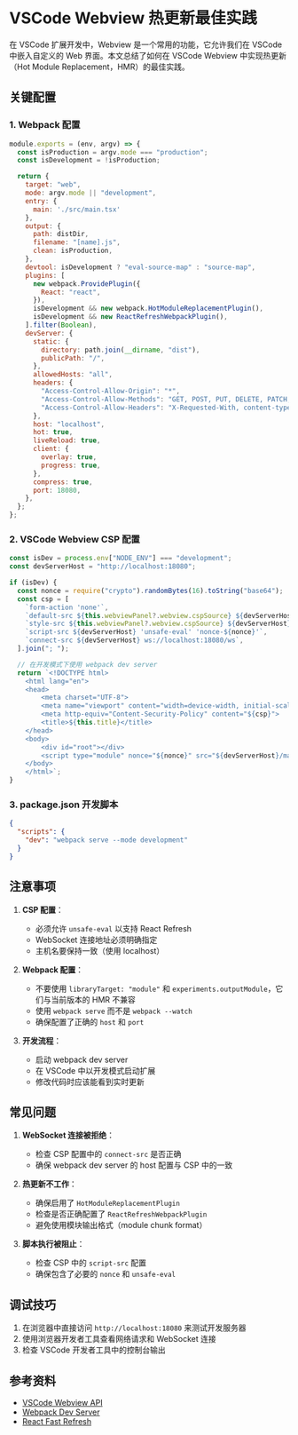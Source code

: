 # VSCode Webview 热更新最佳实践

在 VSCode 扩展开发中，Webview 是一个常用的功能，它允许我们在 VSCode 中嵌入自定义的 Web 界面。本文总结了如何在 VSCode Webview 中实现热更新（Hot Module Replacement，HMR）的最佳实践。

## 关键配置

### 1. Webpack 配置

```javascript
module.exports = (env, argv) => {
  const isProduction = argv.mode === "production";
  const isDevelopment = !isProduction;

  return {
    target: "web",
    mode: argv.mode || "development",
    entry: {
      main: './src/main.tsx'
    },
    output: {
      path: distDir,
      filename: "[name].js",
      clean: isProduction,
    },
    devtool: isDevelopment ? "eval-source-map" : "source-map",
    plugins: [
      new webpack.ProvidePlugin({
        React: "react",
      }),
      isDevelopment && new webpack.HotModuleReplacementPlugin(),
      isDevelopment && new ReactRefreshWebpackPlugin(),
    ].filter(Boolean),
    devServer: {
      static: {
        directory: path.join(__dirname, "dist"),
        publicPath: "/",
      },
      allowedHosts: "all",
      headers: {
        "Access-Control-Allow-Origin": "*",
        "Access-Control-Allow-Methods": "GET, POST, PUT, DELETE, PATCH, OPTIONS",
        "Access-Control-Allow-Headers": "X-Requested-With, content-type, Authorization",
      },
      host: "localhost",
      hot: true,
      liveReload: true,
      client: {
        overlay: true,
        progress: true,
      },
      compress: true,
      port: 18080,
    },
  };
};
```

### 2. VSCode Webview CSP 配置

```typescript
const isDev = process.env["NODE_ENV"] === "development";
const devServerHost = "http://localhost:18080";

if (isDev) {
  const nonce = require("crypto").randomBytes(16).toString("base64");
  const csp = [
    `form-action 'none'`,
    `default-src ${this.webviewPanel?.webview.cspSource} ${devServerHost}`,
    `style-src ${this.webviewPanel?.webview.cspSource} ${devServerHost} 'unsafe-inline'`,
    `script-src ${devServerHost} 'unsafe-eval' 'nonce-${nonce}'`,
    `connect-src ${devServerHost} ws://localhost:18080/ws`,
  ].join("; ");

  // 在开发模式下使用 webpack dev server
  return `<!DOCTYPE html>
    <html lang="en">
    <head>
        <meta charset="UTF-8">
        <meta name="viewport" content="width=device-width, initial-scale=1.0">
        <meta http-equiv="Content-Security-Policy" content="${csp}">
        <title>${this.title}</title>
    </head>
    <body>
        <div id="root"></div>
        <script type="module" nonce="${nonce}" src="${devServerHost}/main.js"></script>
    </body>
    </html>`;
}
```

### 3. package.json 开发脚本

```json
{
  "scripts": {
    "dev": "webpack serve --mode development"
  }
}
```

## 注意事项

1. **CSP 配置**：
   - 必须允许 `unsafe-eval` 以支持 React Refresh
   - WebSocket 连接地址必须明确指定
   - 主机名要保持一致（使用 localhost）

2. **Webpack 配置**：
   - 不要使用 `libraryTarget: "module"` 和 `experiments.outputModule`，它们与当前版本的 HMR 不兼容
   - 使用 `webpack serve` 而不是 `webpack --watch`
   - 确保配置了正确的 `host` 和 `port`

3. **开发流程**：
   - 启动 webpack dev server
   - 在 VSCode 中以开发模式启动扩展
   - 修改代码时应该能看到实时更新

## 常见问题

1. **WebSocket 连接被拒绝**：
   - 检查 CSP 配置中的 `connect-src` 是否正确
   - 确保 webpack dev server 的 host 配置与 CSP 中的一致

2. **热更新不工作**：
   - 确保启用了 `HotModuleReplacementPlugin`
   - 检查是否正确配置了 `ReactRefreshWebpackPlugin`
   - 避免使用模块输出格式（module chunk format）

3. **脚本执行被阻止**：
   - 检查 CSP 中的 `script-src` 配置
   - 确保包含了必要的 `nonce` 和 `unsafe-eval`

## 调试技巧

1. 在浏览器中直接访问 `http://localhost:18080` 来测试开发服务器
2. 使用浏览器开发者工具查看网络请求和 WebSocket 连接
3. 检查 VSCode 开发者工具中的控制台输出

## 参考资料

- [VSCode Webview API](https://code.visualstudio.com/api/extension-guides/webview)
- [Webpack Dev Server](https://webpack.js.org/configuration/dev-server/)
- [React Fast Refresh](https://github.com/pmmmwh/react-refresh-webpack-plugin)
